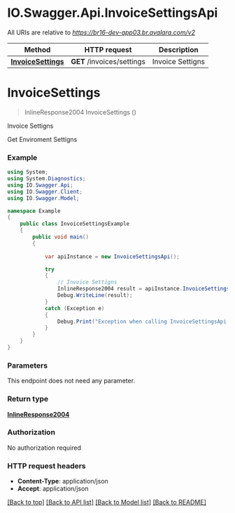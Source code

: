 # IO.Swagger.Api.InvoiceSettingsApi

All URIs are relative to *https://br16-dev-app03.br.avalara.com/v2*

Method | HTTP request | Description
------------- | ------------- | -------------
[**InvoiceSettings**](InvoiceSettingsApi.md#invoicesettings) | **GET** /invoices/settings | Invoice Settigns


<a name="invoicesettings"></a>
# **InvoiceSettings**
> InlineResponse2004 InvoiceSettings ()

Invoice Settigns

Get Enviroment Settigns

### Example
```csharp
using System;
using System.Diagnostics;
using IO.Swagger.Api;
using IO.Swagger.Client;
using IO.Swagger.Model;

namespace Example
{
    public class InvoiceSettingsExample
    {
        public void main()
        {
            
            var apiInstance = new InvoiceSettingsApi();

            try
            {
                // Invoice Settigns
                InlineResponse2004 result = apiInstance.InvoiceSettings();
                Debug.WriteLine(result);
            }
            catch (Exception e)
            {
                Debug.Print("Exception when calling InvoiceSettingsApi.InvoiceSettings: " + e.Message );
            }
        }
    }
}
```

### Parameters
This endpoint does not need any parameter.

### Return type

[**InlineResponse2004**](InlineResponse2004.md)

### Authorization

No authorization required

### HTTP request headers

 - **Content-Type**: application/json
 - **Accept**: application/json

[[Back to top]](#) [[Back to API list]](../README.md#documentation-for-api-endpoints) [[Back to Model list]](../README.md#documentation-for-models) [[Back to README]](../README.md)

